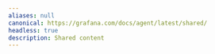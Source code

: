 ```yaml
---
aliases: null
canonical: https://grafana.com/docs/agent/latest/shared/
headless: true
description: Shared content
---
```


